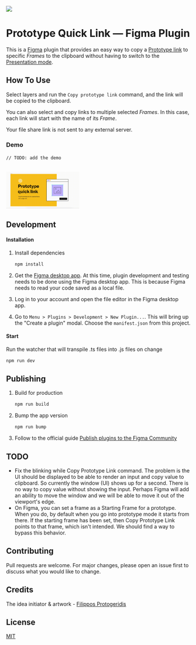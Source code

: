 ![](img/banner.png)

# Prototype Quick Link &mdash; Figma Plugin

This is a [Figma](figma.com) plugin that provides an easy way to
copy a [Prototype link](https://help.figma.com/hc/en-us/articles/360039822654-Share-your-Prototype-with-Others) to specific *Frames* to the clipboard without having to switch to the [Presentation mode](https://help.figma.com/hc/en-us/articles/360040318013-View-Prototypes-with-Presentation-View).



## How To Use

Select layers and run the `Copy prototype link` command, and the link will be copied to the clipboard.

You can also select and copy links to multiple selected *Frames*. In this case, each link will start with the name of its *Frame*.

Your file share link is not sent to any external server.



### Demo

`// TODO: add the demo`

[<br><img src="img/demo.gif" width="200"/>](img/demo.gif)



## Development

#### Installation

1. Install dependencies

    ```sh
    npm install
    ```

2. Get the [Figma desktop app](https://www.figma.com/downloads/). At this time, plugin development and testing needs to be done using the Figma desktop app. This is because Figma needs to read your code saved as a local file.

3. Log in to your account and open the file editor in the Figma desktop app.

4. Go to `Menu > Plugins > Development > New Plugin...`. This will bring up the "Create a plugin" modal. Choose the `manifest.json` from this project.


#### Start

Run the watcher that will transpile .ts files into .js files on change
```sh
npm run dev
```


## Publishing

1. Build for production

    ```sh
    npm run build
    ```

2. Bump the app version

    ```sh
    npm run bump
    ```

3. Follow to the official guide [Publish plugins to the Figma Community](https://help.figma.com/hc/en-us/articles/360042293394-Publish-plugins-to-the-Figma-Community#Submit_your_plugin)



## TODO
- Fix the blinking while Copy Prototype Link command.
The problem is the UI should be displayed to be able to render an input and
copy value to clipboard. So currently the window (UI) shows up for a second.
There is no way to copy value without showing the input. Perhaps Figma will
add an ability to move the window and we will be able to move it out of the
viewport's edge.
- On Figma, you can set a frame as a Starting Frame for a
prototype. When you do, by default when you go into prototype mode
it starts from there. If the starting frame has been set, then
Copy Prototype Link points to that frame, which isn't intended.
We should find a way to bypass this behavior.


## Contributing
Pull requests are welcome. For major changes, please open an issue first to discuss what you would like to change.



## Credits
The idea initiator & artwork - [Filippos Protogeridis](https://www.protogeridis.com)



## License
[MIT](LICENSE)
